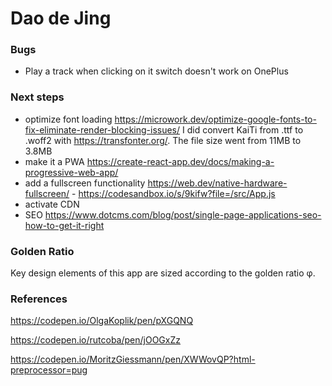 # Dao de Jing

### Bugs

- Play a track when clicking on it switch doesn't work on OnePlus

### Next steps

- optimize font loading https://microwork.dev/optimize-google-fonts-to-fix-eliminate-render-blocking-issues/
  I did convert KaiTi from .ttf to .woff2 with https://transfonter.org/. The file size went from 11MB to 3.8MB
- make it a PWA https://create-react-app.dev/docs/making-a-progressive-web-app/
- add a fullscreen functionality https://web.dev/native-hardware-fullscreen/ - https://codesandbox.io/s/9kifw?file=/src/App.js
- activate CDN
- SEO https://www.dotcms.com/blog/post/single-page-applications-seo-how-to-get-it-right

### Golden Ratio

Key design elements of this app are sized according to the golden ratio φ.

### References

https://codepen.io/OlgaKoplik/pen/pXGQNQ

https://codepen.io/rutcoba/pen/jOOGxZz

https://codepen.io/MoritzGiessmann/pen/XWWovQP?html-preprocessor=pug
